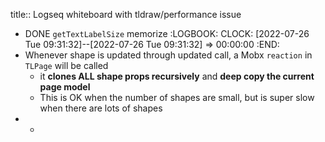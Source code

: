 title:: Logseq whiteboard with tldraw/performance issue

- DONE `getTextLabelSize` memorize
  :LOGBOOK:
  CLOCK: [2022-07-26 Tue 09:31:32]--[2022-07-26 Tue 09:31:32] =>  00:00:00
  :END:
- Whenever shape is updated through updated call, a Mobx `reaction` in `TLPage` will be called
	- it **clones ALL shape props recursively** and **deep copy the current page model**
	- This is OK when the number of shapes are small, but is super slow when there are lots of shapes
-
	-